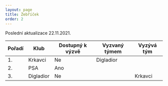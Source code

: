 ```yaml
---
layout: page
title: Žebříček
order: 2
---
```


Poslední aktualizace 22.11.2021.

| Pořadí | Klub      | Dostupný k výzvě | Vyzvaný týmem | Vyzývá tým |
| ------ | --------- | ---------------- | ------------- | ---------- |
| 1.     | Krkavci   | Ne               | Digladior     |            |
| 2.     | PSA       | Ano              |               |            |
| 3.     | Digladior | Ne               |               | Krkavci    |
